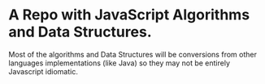 # A Repo with JavaScript Algorithms and Data Structures.

Most of the algorithms and Data Structures will be conversions from other languages implementations (like Java) so they may not be entirely Javascript idiomatic. 
